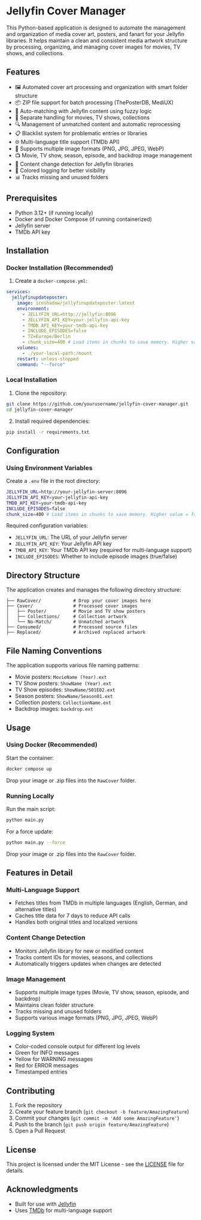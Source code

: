 # Jellyfin Cover Manager

This Python-based application is designed to automate the management and organization of media cover art, posters, and fanart for your Jellyfin libraries. It helps maintain a clean and consistent media artwork structure by processing, organizing, and managing cover images for movies, TV shows, and collections.

## Features

- 🖼️ Automated cover art processing and organization with smart folder structure
- 📦 ZIP file support for batch processing (ThePosterDB, MediUX)
- 🔄 Auto-matching with Jellyfin content using fuzzy logic
- 📁 Separate handling for movies, TV shows, collections
- 🔍 Management of unmatched content and automatic reprocessing
- 📋 Blacklist system for problematic entries or libraries
- 🌐 Multi-language title support (TMDb API)
- 🎨 Supports multiple image formats (PNG, JPG, JPEG, WebP)
- 📺 Movie, TV show, season, episode, and backdrop image management
- 🔄 Content change detection for Jellyfin libraries
- 🎨 Colored logging for better visibility
- 📊 Tracks missing and unused folders

## Prerequisites

- Python 3.12+ (if running locally)
- Docker and Docker Compose (if running containerized)
- Jellyfin server
- TMDb API key

## Installation

### Docker Installation (Recommended)

1. Create a `docker-compose.yml`:
```yaml
services:
  jellyfinupdateposter:
    image: iceshadow/jellyfinupdateposter:latest
    environment:
      - JELLYFIN_URL=http://jellyfin:8096
      - JELLYFIN_API_KEY=your-jellyfin-api-key
      - TMDB_API_KEY=your-tmdb-api-key
      - INCLUDE_EPISODES=false
      - TZ=Europe/Berlin
      - chunk_size=400 # Load items in chunks to save memory. Higher value = faster, but more RAM usage
    volumes:
      - ./your-local-path:/mount
    restart: unless-stopped
    command: "--force"
```

### Local Installation

1. Clone the repository:
```bash
git clone https://github.com/yourusername/jellyfin-cover-manager.git
cd jellyfin-cover-manager
```

2. Install required dependencies:
```bash
pip install -r requirements.txt
```

## Configuration

### Using Environment Variables

Create a `.env` file in the root directory:
```bash
JELLYFIN_URL=http://your-jellyfin-server:8096
JELLYFIN_API_KEY=your-jellyfin-api-key
TMDB_API_KEY=your-tmdb-api-key
INCLUDE_EPISODES=false
chunk_size=400 # Load items in chunks to save memory. Higher value = faster, but more RAM usage
```

Required configuration variables:
- `JELLYFIN_URL`: The URL of your Jellyfin server
- `JELLYFIN_API_KEY`: Your Jellyfin API key
- `TMDB_API_KEY`: Your TMDb API key (required for multi-language support)
- `INCLUDE_EPISODES`: Whether to include episode images (true/false)

## Directory Structure

The application creates and manages the following directory structure:

```
├── RawCover/            # Drop your cover images here
├── Cover/               # Processed cover images
│   ├── Poster/          # Movie and TV show posters
│   ├── Collections/     # Collection artwork
│   └── No-Match/        # Unmatched artwork
├── Consumed/            # Processed source files
├── Replaced/            # Archived replaced artwork
```

## File Naming Conventions

The application supports various file naming patterns:

- Movie posters: `MovieName (Year).ext`
- TV Show posters: `ShowName (Year).ext`
- TV Show episodes: `ShowName/S01E02.ext`
- Season posters: `ShowName/Season01.ext`
- Collection posters: `CollectionName.ext`
- Backdrop images: `backdrop.ext`

## Usage

### Using Docker (Recommended)

Start the container:
```bash
docker compose up
```

Drop your image or .zip files into the `RawCover` folder.

### Running Locally

Run the main script:
```bash
python main.py
```

For a force update:
```bash
python main.py --force
```
Drop your image or .zip files into the `RawCover` folder.


## Features in Detail

### Multi-Language Support
- Fetches titles from TMDb in multiple languages (English, German, and alternative titles)
- Caches title data for 7 days to reduce API calls
- Handles both original titles and localized versions

### Content Change Detection
- Monitors Jellyfin library for new or modified content
- Tracks content IDs for movies, seasons, and collections
- Automatically triggers updates when changes are detected

### Image Management
- Supports multiple image types (Movie, TV show, season, episode, and backdrop)
- Maintains clean folder structure
- Tracks missing and unused folders
- Supports various image formats (PNG, JPG, JPEG, WebP)

### Logging System
- Color-coded console output for different log levels
- Green for INFO messages
- Yellow for WARNING messages
- Red for ERROR messages
- Timestamped entries

## Contributing

1. Fork the repository
2. Create your feature branch (`git checkout -b feature/AmazingFeature`)
3. Commit your changes (`git commit -m 'Add some AmazingFeature'`)
4. Push to the branch (`git push origin feature/AmazingFeature`)
5. Open a Pull Request

## License

This project is licensed under the MIT License - see the [LICENSE](LICENSE) file for details.

## Acknowledgments

- Built for use with [Jellyfin](https://jellyfin.org/)
- Uses [TMDb](https://www.themoviedb.org/) for multi-language support